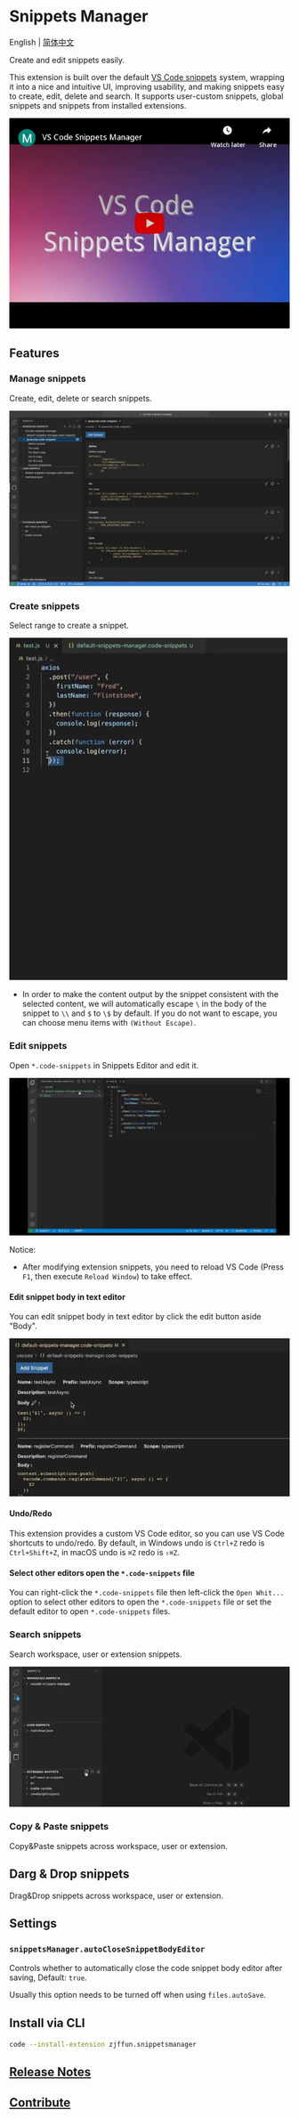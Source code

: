 # Snippets Manager

English | [简体中文](./README.zh-CN.md)

Create and edit snippets easily.

This extension is built over the default [VS Code snippets](https://code.visualstudio.com/docs/editor/userdefinedsnippets) system, wrapping it into a nice and intuitive UI, improving usability, and making snippets easy to create, edit, delete and search. It supports user-custom snippets, global snippets and snippets from installed extensions.

[![video](./images/video.webp)](https://www.youtube.com/embed/xhrl1eCmX5Q)

## Features

### Manage snippets

Create, edit, delete or search snippets.

![manager](images/manager.webp)

### Create snippets

Select range to create a snippet.

<img src="images/create1.webp" width="500px">

- In order to make the content output by the snippet consistent with the selected content, we will automatically escape `\` in the body of the snippet to `\\` and `$` to `\$` by default. If you do not want to escape, you can choose menu items with `(Without Escape)`.

### Edit snippets

Open `*.code-snippets` in Snippets Editor and edit it.

![edit](images/edit.webp)

Notice:

- After modifying extension snippets, you need to reload VS Code (Press `F1`, then execute `Reload Window`) to take effect.

#### Edit snippet body in text editor

You can edit snippet body in text editor by click the edit button aside "Body".

![edit body](images/edit-body.webp)

#### Undo/Redo

This extension provides a custom VS Code editor, so you can use VS Code shortcuts to undo/redo. By default, in Windows undo is `Ctrl+Z` redo is `Ctrl+Shift+Z`, in macOS undo is `⌘Z` redo is `⇧⌘Z`.

#### Select other editors open the `*.code-snippets` file

You can right-click the `*.code-snippets` file then left-click the `Open Whit...` option to select other editors to open the `*.code-snippets` file or set the default editor to open `*.code-snippets` files.

### Search snippets

Search workspace, user or extension snippets.

![search](images/search.webp)

### Copy & Paste snippets

Copy&Paste snippets across workspace, user or extension.

## Darg & Drop snippets

Drag&Drop snippets across workspace, user or extension.

## Settings

### `snippetsManager.autoCloseSnippetBodyEditor`

Controls whether to automatically close the code snippet body editor after saving, Default: `true`.

Usually this option needs to be turned off when using `files.autoSave`.

## Install via CLI

```bash
code --install-extension zjffun.snippetsmanager
```

## [Release Notes](./CHANGELOG.md)

## [Contribute](./CONTRIBUTING.md)
